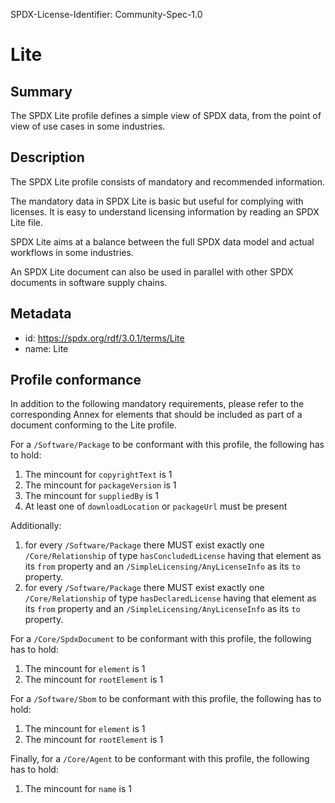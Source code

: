 SPDX-License-Identifier: Community-Spec-1.0

# Lite

## Summary

The SPDX Lite profile defines a simple view of SPDX data,
from the point of view of use cases in some industries.

## Description


The SPDX Lite profile consists of mandatory and recommended information.

The mandatory data in SPDX Lite is basic but useful for complying with licenses.
It is easy to understand licensing information by reading an SPDX Lite file.

SPDX Lite aims at a balance between the full SPDX data model and actual workflows in some industries.

An SPDX Lite document can also be used in parallel with other SPDX documents in software supply chains.

## Metadata

- id: https://spdx.org/rdf/3.0.1/terms/Lite
- name: Lite

## Profile conformance

In addition to the following mandatory requirements,
please refer to the corresponding Annex for elements
that should be included as part of a document conforming to the Lite profile.

For a `/Software/Package` to be conformant with this profile, the following has to hold:

1. The mincount for `copyrightText` is 1
1. The mincount for `packageVersion` is 1
1. The mincount for `suppliedBy` is 1
1. At least one of `downloadLocation` or `packageUrl` must be present

Additionally:

1. for every `/Software/Package` there MUST exist exactly one
   `/Core/Relationship` of type `hasConcludedLicense` having that element as
   its `from` property and an `/SimpleLicensing/AnyLicenseInfo` as its `to`
   property.
1. for every `/Software/Package` there MUST exist exactly one
   `/Core/Relationship` of type `hasDeclaredLicense` having that element as its
   `from` property and an `/SimpleLicensing/AnyLicenseInfo` as its `to`
   property.
   
For a `/Core/SpdxDocument` to be conformant with this profile, the following has to hold:
1. The mincount for `element` is 1
1. The mincount for `rootElement` is 1

For a `/Software/Sbom` to be conformant with this profile, the following has to hold:
1. The mincount for `element` is 1
1. The mincount for `rootElement` is 1

Finally, for a `/Core/Agent` to be conformant with this profile, the following has to hold:

1. The mincount for `name` is 1
